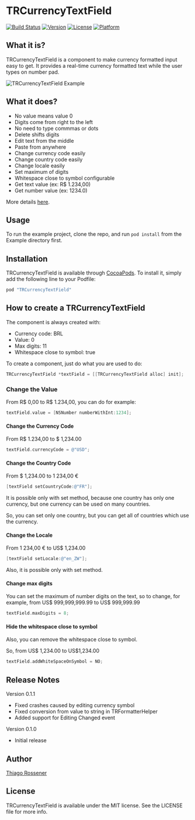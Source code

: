 # TRCurrencyTextField

[![Build Status](https://travis-ci.org/thiagoross/TRCurrencyTextField.svg?branch=master)](https://travis-ci.org/thiagoross/TRCurrencyTextField)
[![Version](https://img.shields.io/cocoapods/v/TRCurrencyTextField.svg?style=flat)](http://cocoapods.org/pods/TRCurrencyTextField)
[![License](https://img.shields.io/cocoapods/l/TRCurrencyTextField.svg?style=flat)](http://cocoapods.org/pods/TRCurrencyTextField)
[![Platform](https://img.shields.io/cocoapods/p/TRCurrencyTextField.svg?style=flat)](http://cocoapods.org/pods/TRCurrencyTextField)

## What it is?

TRCurrencyTextField is a component to make currency formatted input easy to get. It provides a real-time currency formatted text while the user types on number pad.

![TRCurrencyTextField Example](http://i1310.photobucket.com/albums/s647/rossener/TRCurrencyTextField/trcurrencytextfield-example_zpsc3c4y4rj.gif)

## What it does?

* No value means value 0
* Digits come from right to the left
* No need to type commmas or dots
* Delete shifts digits
* Edit text from the middle
* Paste from anywhere
* Change currency code easily
* Change country code easily
* Change locale easily
* Set maximum of digits
* Whitespace close to symbol configurable
* Get text value (ex: R$ 1.234,00)
* Get number value (ex: 1234.0)

More details [here](http://www.rossener.com/trcurrencytextfield-a-component-with-value/).

## Usage

To run the example project, clone the repo, and run `pod install` from the Example directory first.

## Installation

TRCurrencyTextField is available through [CocoaPods](http://cocoapods.org). To install
it, simply add the following line to your Podfile:

```ruby
pod "TRCurrencyTextField"
```

## How to create a TRCurrencyTextField

The component is always created with:

* Currency code: BRL
* Value: 0
* Max digits: 11
* Whitespace close to symbol: true

To create a component, just do what you are used to do:

```objective-c
TRCurrencyTextField *textField = [[TRCurrencyTextField alloc] init];
```

### Change the Value

From R$ 0,00 to R$ 1.234,00, you can do for example:

```objective-c
textField.value = [NSNumber numberWithInt:1234];
```

#### Change the Currency Code

From R$ 1.234,00 to $ 1,234.00

```objective-c
textField.currencyCode = @"USD";
```

#### Change the Country Code

From $ 1,234.00 to 1 234,00 €

```objective-c
[textField setCountryCode:@"FR"];
```

It is possible only with set method, because one country has only one currency, but one currency can be used on many countries. 

So, you can set only one country, but you can get all of countries which use the currency.

#### Change the Locale

From 1 234,00 € to US$ 1,234.00

```objective-c
[textField setLocale:@"en_ZW"];
```

Also, it is possible only with set method.

#### Change max digits

You can set the maximum of number digits on the text, so to change, for example, from US$ 999,999,999.99 to US$ 999,999.99

```objective-c
textField.maxDigits = 8;
```

#### Hide the whitespace close to symbol

Also, you can remove the whitespace close to symbol.

So, from US$ 1,234.00 to US$1,234.00

```objective-c
textField.addWhiteSpaceOnSymbol = NO;
```

## Release Notes

Version 0.1.1
* Fixed crashes caused by editing currency symbol
* Fixed conversion from value to string in TRFormatterHelper
* Added support for Editing Changed event

Version 0.1.0
* Initial release

## Author

[Thiago Rossener](http://www.rossener.com)

## License

TRCurrencyTextField is available under the MIT license. See the LICENSE file for more info.
